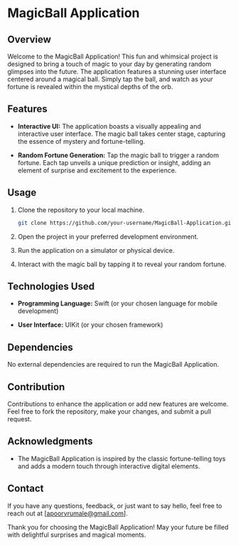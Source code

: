 # MagicBall Application

## Overview

Welcome to the MagicBall Application! This fun and whimsical project is designed to bring a touch of magic to your day by generating random glimpses into the future. The application features a stunning user interface centered around a magical ball. Simply tap the ball, and watch as your fortune is revealed within the mystical depths of the orb.

## Features

- **Interactive UI:** The application boasts a visually appealing and interactive user interface. The magic ball takes center stage, capturing the essence of mystery and fortune-telling.

- **Random Fortune Generation:** Tap the magic ball to trigger a random fortune. Each tap unveils a unique prediction or insight, adding an element of surprise and excitement to the experience.

## Usage

1. Clone the repository to your local machine.

   ```bash
   git clone https://github.com/your-username/MagicBall-Application.git
   ```

2. Open the project in your preferred development environment.

3. Run the application on a simulator or physical device.

4. Interact with the magic ball by tapping it to reveal your random fortune.

## Technologies Used

- **Programming Language:** Swift (or your chosen language for mobile development)
  
- **User Interface:** UIKit (or your chosen framework)

## Dependencies

No external dependencies are required to run the MagicBall Application.

## Contribution

Contributions to enhance the application or add new features are welcome. Feel free to fork the repository, make your changes, and submit a pull request.

## Acknowledgments

- The MagicBall Application is inspired by the classic fortune-telling toys and adds a modern touch through interactive digital elements.

## Contact

If you have any questions, feedback, or just want to say hello, feel free to reach out at [apoorvrumale@gmail.com].

Thank you for choosing the MagicBall Application! May your future be filled with delightful surprises and magical moments.
